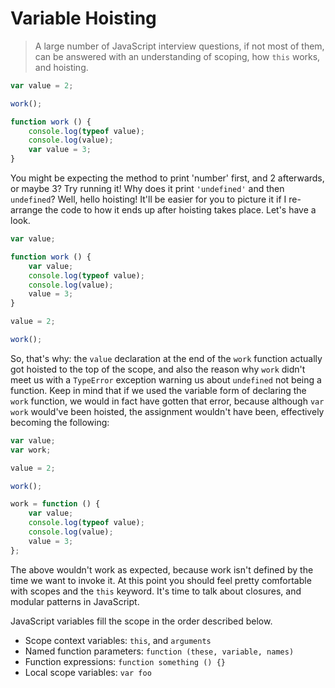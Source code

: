 # Variable Hoisting

> A large number of JavaScript interview questions, if not most of them, can be answered with an understanding of scoping, how `this` works, and hoisting.

```js
var value = 2;

work();

function work () {
    console.log(typeof value);
    console.log(value);
    var value = 3;
}
```

You might be expecting the method to print 'number' first, and 2 afterwards, or maybe 3? Try running it! Why does it print `'undefined'` and then `undefined`? Well, hello hoisting! It'll be easier for you to picture it if I re-arrange the code to how it ends up after hoisting takes place. Let's have a look.

```js
var value;

function work () {
    var value;
    console.log(typeof value);
    console.log(value);
    value = 3;
}

value = 2;

work();
```

So, that's why: the `value` declaration at the end of the `work` function actually got hoisted to the top of the scope, and also the reason why `work` didn't meet us with a `TypeError` exception warning us about `undefined` not being a function. Keep in mind that if we used the variable form of declaring the `work` function, we would in fact have gotten that error, because although `var work` would've been hoisted, the assignment wouldn't have been, effectively becoming the following:

```js
var value;
var work;

value = 2;

work();

work = function () {
    var value;
    console.log(typeof value);
    console.log(value);
    value = 3;
};
```

The above wouldn't work as expected, because work isn't defined by the time we want to invoke it. At this point you should feel pretty comfortable with scopes and the `this` keyword. It's time to talk about closures, and modular patterns in JavaScript.

JavaScript variables fill the scope in the order described below.

- Scope context variables: `this`, and `arguments`
- Named function parameters: `function (these, variable, names)`
- Function expressions: `function something () {}`
- Local scope variables: `var foo`

